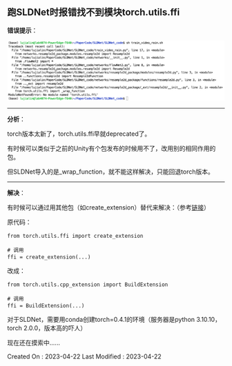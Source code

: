 ## 跑SLDNet时报错找不到模块torch.utils.ffi


**错误提示**：

![](../img/Research/找不到模块torch.utils.ffi.png)

---

**分析**：

torch版本太新了，torch.utils.ffi早就deprecated了。

有时候可以类似于之前的Unity有个包发布的时候用不了，改用别的相同作用的包。

但SLDNet导入的是_wrap_function，就不能这样解决，只能回退torch版本。

---

**解决**：

有时候可以通过用其他包（如create_extension）替代来解决：（参考[链接](https://blog.csdn.net/ShuqiaoS/article/details/88420326)）

原代码：

```
from torch.utils.ffi import create_extension

# 调用
ffi = create_extension(...)
```

改成：

```
from torch.utils.cpp_extension import BuildExtension

# 调用
ffi = BuildExtension(...)
```

对于SLDNet，需要用conda创建torch=0.4.1的环境（服务器是python 3.10.10，torch 2.0.0，版本高的吓人）

现在还在摸索中......



Created On : 2023-04-22
Last Modified : 2023-04-22